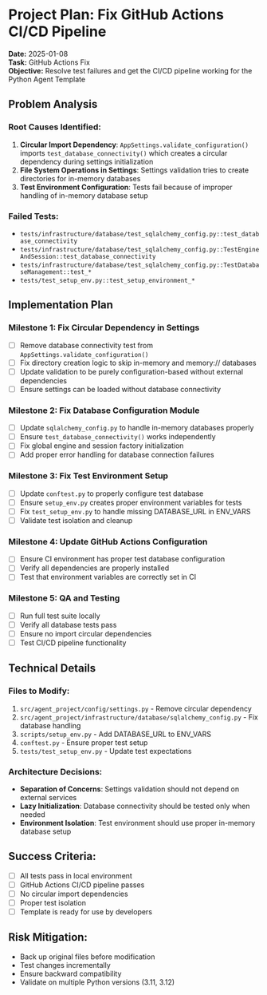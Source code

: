 # Project Plan: Fix GitHub Actions CI/CD Pipeline

**Date:** 2025-01-08  
**Task:** GitHub Actions Fix  
**Objective:** Resolve test failures and get the CI/CD pipeline working for the Python Agent Template

## Problem Analysis

### Root Causes Identified:
1. **Circular Import Dependency**: `AppSettings.validate_configuration()` imports `test_database_connectivity()` which creates a circular dependency during settings initialization
2. **File System Operations in Settings**: Settings validation tries to create directories for in-memory databases
3. **Test Environment Configuration**: Tests fail because of improper handling of in-memory database setup

### Failed Tests:
- `tests/infrastructure/database/test_sqlalchemy_config.py::test_database_connectivity`
- `tests/infrastructure/database/test_sqlalchemy_config.py::TestEngineAndSession::test_database_connectivity`
- `tests/infrastructure/database/test_sqlalchemy_config.py::TestDatabaseManagement::test_*`
- `tests/test_setup_env.py::test_setup_environment_*`

## Implementation Plan

### Milestone 1: Fix Circular Dependency in Settings
- [ ] Remove database connectivity test from `AppSettings.validate_configuration()`
- [ ] Fix directory creation logic to skip in-memory and memory:// databases
- [ ] Update validation to be purely configuration-based without external dependencies
- [ ] Ensure settings can be loaded without database connectivity

### Milestone 2: Fix Database Configuration Module
- [ ] Update `sqlalchemy_config.py` to handle in-memory databases properly
- [ ] Ensure `test_database_connectivity()` works independently
- [ ] Fix global engine and session factory initialization
- [ ] Add proper error handling for database connection failures

### Milestone 3: Fix Test Environment Setup
- [ ] Update `conftest.py` to properly configure test database
- [ ] Ensure `setup_env.py` creates proper environment variables for tests
- [ ] Fix `test_setup_env.py` to handle missing DATABASE_URL in ENV_VARS
- [ ] Validate test isolation and cleanup

### Milestone 4: Update GitHub Actions Configuration
- [ ] Ensure CI environment has proper test database configuration
- [ ] Verify all dependencies are properly installed
- [ ] Test that environment variables are correctly set in CI

### Milestone 5: QA and Testing
- [ ] Run full test suite locally
- [ ] Verify all database tests pass
- [ ] Ensure no import circular dependencies
- [ ] Test CI/CD pipeline functionality

## Technical Details

### Files to Modify:
1. `src/agent_project/config/settings.py` - Remove circular dependency
2. `src/agent_project/infrastructure/database/sqlalchemy_config.py` - Fix database handling
3. `scripts/setup_env.py` - Add DATABASE_URL to ENV_VARS
4. `conftest.py` - Ensure proper test setup
5. `tests/test_setup_env.py` - Update test expectations

### Architecture Decisions:
- **Separation of Concerns**: Settings validation should not depend on external services
- **Lazy Initialization**: Database connectivity should be tested only when needed
- **Environment Isolation**: Test environment should use proper in-memory database setup

## Success Criteria:
- [ ] All tests pass in local environment
- [ ] GitHub Actions CI/CD pipeline passes
- [ ] No circular import dependencies
- [ ] Proper test isolation
- [ ] Template is ready for use by developers

## Risk Mitigation:
- Back up original files before modification
- Test changes incrementally
- Ensure backward compatibility
- Validate on multiple Python versions (3.11, 3.12)